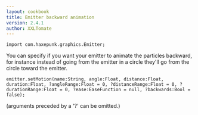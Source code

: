 ```yaml
---
layout: cookbook
title: Emitter backward animation
version: 2.4.1
author: XXLTomate
---
```


```
import com.haxepunk.graphics.Emitter;
```

You can specify if you want your emitter to animate the particles backward,
for instance instead of going from the emitter in a circle they'll go from the circle toward the emitter.

```
emitter.setMotion(name:String, angle:Float, distance:Float, duration:Float, ?angleRange:Float = 0, ?distanceRange:Float = 0, ?durationRange:Float = 0, ?ease:EaseFunction = null, ?backwards:Bool = false);
```

(arguments preceded by a '?' can be omitted.)